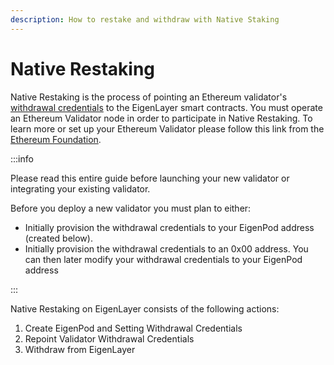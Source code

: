 ```yaml
---
description: How to restake and withdraw with Native Staking
---
```


# Native Restaking

Native Restaking is the process of pointing an Ethereum validator's [withdrawal credentials](https://notes.ethereum.org/@launchpad/withdrawals-faq#Q-What-are-withdrawals) to the EigenLayer smart contracts. You must operate an Ethereum Validator node in order to participate in Native Restaking. To learn more or set up your Ethereum Validator please follow this link from the[ Ethereum Foundation](https://goerli.launchpad.ethereum.org/).

:::info

Please read this entire guide before launching your new validator or integrating your existing validator.

Before you deploy a new validator you must plan to either:

- Initially provision the withdrawal credentials to your EigenPod address (created below).
- Initially provision the withdrawal credentials to an 0x00 address. You can then later modify your withdrawal credentials to your EigenPod address

:::

Native Restaking on EigenLayer consists of the following actions:

1. Create EigenPod and Setting Withdrawal Credentials
2. Repoint Validator Withdrawal Credentials
3. Withdraw from EigenLayer
